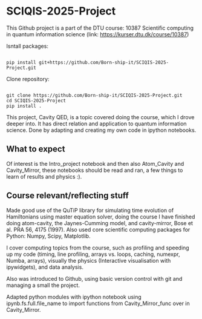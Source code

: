 # SCIQIS-2025-Project
This Github project is a part of the DTU course:
10387 Scientific computing in quantum information science (link: https://kurser.dtu.dk/course/10387)

Isntall packages:
<pre><code>
pip install git+https://github.com/Born-ship-it/SCIQIS-2025-Project.git
</code></pre>

Clone repository:
<pre><code>
git clone https://github.com/Born-ship-it/SCIQIS-2025-Project.git
cd SCIQIS-2025-Project
pip install .
</code></pre>

This project, Cavity QED, is a topic covered doing the course, which I drove deeper into. It has direct relation and application to quantum information science. Done by adapting and creating my own code in ipython notebooks.

## What to expect 
Of interest is the Intro_project notebook and then also Atom_Cavity and Cavity_Mirror, these notebooks should be read and ran, a few things to learn of results and physics :). 

## Course relevant/reflecting stuff

Made good use of the QuTiP library for simulating time evolution of Hamiltonians using master equation solver, doing the course I have finished doing atom-cavity, the Jaynes-Cumming model, and cavity-mirror, Bose et al. PRA 56, 4175 (1997). Also used core scientific computing packages for Python: Numpy, Scipy, Matplotlib.

I cover computing topics from the course, such as profiling and speeding up my code (timing, line profiling, arrays vs. loops, caching, numexpr, Numba, arrays), visually the physics (Interactive visualisation with ipywidgets), and data analysis. 

Also was introduced to Github, using basic version control with git and managing a small the project.

Adapted python modules with ipython notebook using ipynb.fs.full.file_name to import functions from Cavity_Mirror_func over in Cavity_Mirror.


